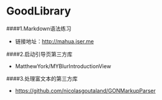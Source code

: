 # GoodLibrary
####1.Markdown语法练习
* 链接地址：http://mahua.jser.me

####2.启动引导页第三方库 
* MatthewYork/MYBlurIntroductionView

####3.处理富文本的第三方库
* https://github.com/nicolasgoutaland/GONMarkupParser
